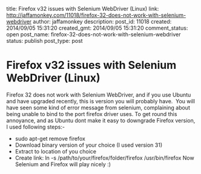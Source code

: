 title: Firefox v32 issues with Selenium WebDriver (Linux)
link: http://jaffamonkey.com/11018/firefox-32-does-not-work-with-selenium-webdriver
author: jaffamonkey
description: 
post_id: 11018
created: 2014/09/05 15:31:20
created_gmt: 2014/09/05 15:31:20
comment_status: open
post_name: firefox-32-does-not-work-with-selenium-webdriver
status: publish
post_type: post

# Firefox v32 issues with Selenium WebDriver (Linux)

Firefox 32 does not work with Selenium WebDriver, and if you use Ubuntu and have upgraded recently, this is version you will probably have.  You will have seen some kind of error message from selenium, complaining about being unable to bind to the port firefox driver uses. To get round this annoyance, and as Ubuntu dont make it easy to downgrade Firefox version, I used following steps:- 

  * sudo apt-get remove firefox
  * Download binary version of your choice (I used version 31)
  * Extract to location of you choice
  * Create link: ln -s /path/to/your/firefox/folder/firefox /usr/bin/firefox
Now Selenium and Firefox will play nicely :)